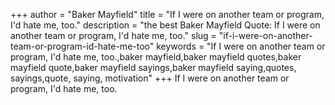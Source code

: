 +++
author = "Baker Mayfield"
title = "If I were on another team or program, I'd hate me, too."
description = "the best Baker Mayfield Quote: If I were on another team or program, I'd hate me, too."
slug = "if-i-were-on-another-team-or-program-id-hate-me-too"
keywords = "If I were on another team or program, I'd hate me, too.,baker mayfield,baker mayfield quotes,baker mayfield quote,baker mayfield sayings,baker mayfield saying,quotes, sayings,quote, saying, motivation"
+++
If I were on another team or program, I'd hate me, too.
